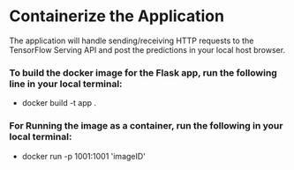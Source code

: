 # Containerize the Application

The application will handle sending/receiving HTTP requests to the TensorFlow Serving API and post the predictions in your local host browser.

### To build the docker image for the Flask app, run the following line in your local terminal:
* docker build -t app .

### For Running the image as a container, run the following in your local terminal:
* docker run -p 1001:1001 'imageID'
